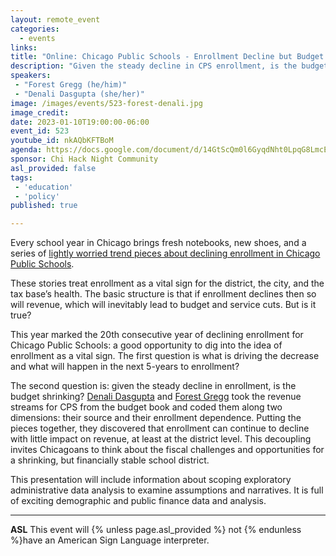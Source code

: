 ```yaml
---
layout: remote_event
categories:
  - events
links: 
title: "Online: Chicago Public Schools - Enrollment Decline but Budget Stability"
description: "Given the steady decline in CPS enrollment, is the budget shrinking? Denali Dasgupta and Forest Gregg took the revenue streams for CPS from the budget book and coded them along two dimensions: their source and their enrollment dependence. Putting the pieces together, they discovered that enrollment can continue to decline with little impact on revenue, at least at the district level. This decoupling invites Chicagoans to think about the fiscal challenges and opportunities for a shrinking, but financially stable school district. This presentation will include information about scoping exploratory administrative data analysis to examine assumptions and narratives. It is full of exciting demographic and public finance data and analysis."
speakers:
 - "Forest Gregg (he/him)"
 - "Denali Dasgupta (she/her)"
image: /images/events/523-forest-denali.jpg
image_credit:
date: 2023-01-10T19:00:00-06:00
event_id: 523
youtube_id: nkAQbKFTBoM
agenda: https://docs.google.com/document/d/14GtScQm0l6GyqdNht0LpqG8LmcEF7i3COjNJ06PaTj8/edit#
sponsor: Chi Hack Night Community
asl_provided: false
tags: 
 - 'education'
 - 'policy'
published: true

---
```


Every school year in Chicago brings fresh notebooks, new shoes, and a series of [lightly worried trend pieces about declining enrollment in Chicago Public Schools](https://www.chicagotribune.com/news/breaking/ct-cps-chicago-public-schools-enrollment-decline-20191108-u7qkibaptnb7ljyob3frclgldy-story.html). 

These stories treat enrollment as a vital sign for the district, the city, and the tax base’s health. The basic structure is that if enrollment declines then so will revenue, which will inevitably lead to budget and service cuts. But is it true? 

This year marked the 20th consecutive year of declining enrollment for Chicago Public Schools: a good opportunity to dig into the idea of enrollment as a vital sign. The first question is what is driving the decrease and what will happen in the next 5-years to enrollment?

The second question is: given the steady decline in enrollment, is the budget shrinking? [Denali Dasgupta](https://twitter.com/naxattack) and [Forest Gregg](https://mastodon.social/@fgregg) took the revenue streams for CPS from the budget book and coded them along two dimensions: their source and their enrollment dependence. Putting the pieces together, they discovered that enrollment can continue to decline with little impact on revenue, at least at the district level. This decoupling invites Chicagoans to think about the fiscal challenges and opportunities for a shrinking, but financially stable school district.

This presentation will include information about scoping exploratory administrative data analysis to examine assumptions and narratives. It is full of exciting demographic and public finance data and analysis.


---

**ASL** This event will {% unless page.asl_provided %} not {% endunless %}have an American Sign Language interpreter.
